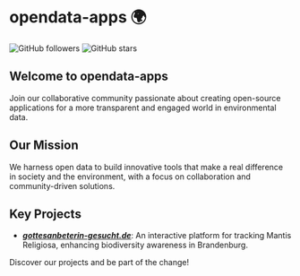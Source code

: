 # opendata-apps 🌍

![GitHub followers](https://img.shields.io/github/followers/opendata-apps?style=social) ![GitHub stars](https://img.shields.io/github/stars/opendata-apps?style=social)

## Welcome to opendata-apps
Join our collaborative community passionate about creating open-source applications for a more transparent and engaged world in environmental data.

## Our Mission
We harness open data to build innovative tools that make a real difference in society and the environment, with a focus on collaboration and community-driven solutions.

## Key Projects
- ***[gottesanbeterin-gesucht.de](https://gottesanbeterin-gesucht.de)***: An interactive platform for tracking Mantis Religiosa, enhancing biodiversity awareness in Brandenburg.

Discover our projects and be part of the change!
